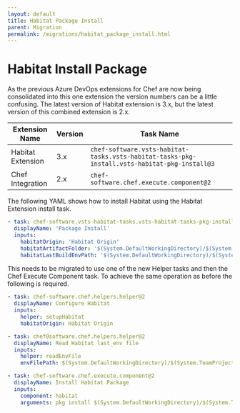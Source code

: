 ```yaml
---
layout: default
title: Habitat Package Install
parent: Migration
permalink: /migrations/habitat_package_install.html
---
```


# Habitat Install Package

As the previous Azure DevOps extensions for Chef are now being consolidated into this one extension the version numbers can be a little confusing. The latest version of Habitat extension is 3.x, but the latest version of this combined extension is 2.x.

| Extension Name | Version | Task Name |
|---|---|---|
| Habitat Extension | 3.x | `chef-software.vsts-habitat-tasks.vsts-habitat-tasks-pkg-install.vsts-habitat-pkg-install@3` |
| Chef Integration | 2.x | `chef-software.chef.execute.component@2` | 

The following YAML shows how to install Habitat using the Habitat Extension install task.

```yaml
- task: chef-software.vsts-habitat-tasks.vsts-habitat-tasks-pkg-install.vsts-habitat-pkg-install@3
  displayName: 'Package Install'
  inputs:
    habitatOrigin: 'Habitat Origin'
    habitatArtifactFolder: '$(System.DefaultWorkingDirectory)/$(System.TeamProject)-CI/drop'
    habitatLastBuildEnvPath: '$(System.DefaultWorkingDirectory)/$(System.TeamProject)-CI/drop/last_build.env'
```

This needs to be migrated to use one of the new Helper tasks and then the Chef Execute Component task. To achieve the same operation as before the following is required.

```yaml
- task: chef-software.chef.helpers.helper@2
  displayName: Configure Habitat
  inputs: 
    helper: setupHabitat
    habitatOrigin: Habitat Origin

- task: chef0software.chef.helpers.helper@2
  displayName: Read Habitat last_env file
  inputs:
    helper: readEnvFile
    envFilePath: $(System.DefaultWorkingDirectory)/$(System.TeamProject)-CI/drop/last_build.env

- task: chef-software.chef.execute.component@2
  displayName: Install Habitat Package
  inputs:
    component: habitat
    arguments: pkg install $(System.DefaultWorkingDirectory)/$(System.TeamProject)-CI/drop/$(PKG_ARTIFACT)
```